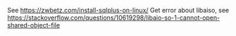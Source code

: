 See https://zwbetz.com/install-sqlplus-on-linux/
Get error about libaiso, see https://stackoverflow.com/questions/10619298/libaio-so-1-cannot-open-shared-object-file
